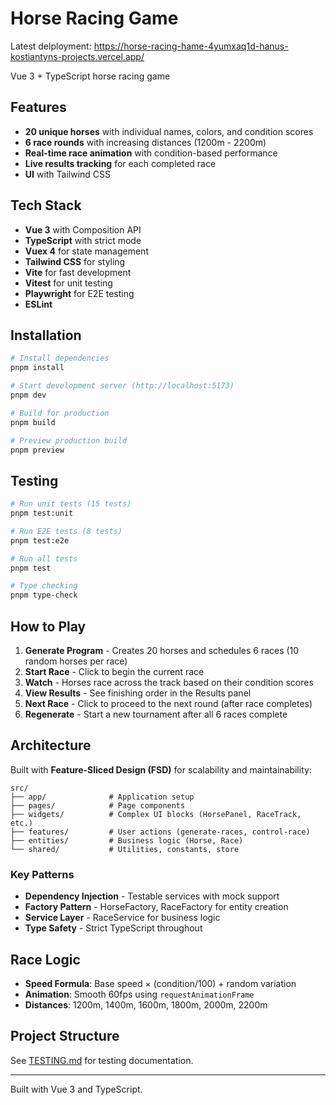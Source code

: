 # Horse Racing Game

Latest delployment: https://horse-racing-hame-4yumxaq1d-hanus-kostiantyns-projects.vercel.app/

Vue 3 + TypeScript horse racing game

## Features

- **20 unique horses** with individual names, colors, and condition scores
- **6 race rounds** with increasing distances (1200m - 2200m)
- **Real-time race animation** with condition-based performance
- **Live results tracking** for each completed race
- **UI** with Tailwind CSS

## Tech Stack

- **Vue 3** with Composition API
- **TypeScript** with strict mode
- **Vuex 4** for state management
- **Tailwind CSS** for styling
- **Vite** for fast development
- **Vitest** for unit testing
- **Playwright** for E2E testing
- **ESLint**

## Installation

```bash
# Install dependencies
pnpm install

# Start development server (http://localhost:5173)
pnpm dev

# Build for production
pnpm build

# Preview production build
pnpm preview
```

## Testing

```bash
# Run unit tests (15 tests)
pnpm test:unit

# Run E2E tests (8 tests)
pnpm test:e2e

# Run all tests
pnpm test

# Type checking
pnpm type-check

```

## How to Play

1. **Generate Program** - Creates 20 horses and schedules 6 races (10 random horses per race)
2. **Start Race** - Click to begin the current race
3. **Watch** - Horses race across the track based on their condition scores
4. **View Results** - See finishing order in the Results panel
5. **Next Race** - Click to proceed to the next round (after race completes)
6. **Regenerate** - Start a new tournament after all 6 races complete

## Architecture

Built with **Feature-Sliced Design (FSD)** for scalability and maintainability:

```
src/
├── app/              # Application setup
├── pages/            # Page components
├── widgets/          # Complex UI blocks (HorsePanel, RaceTrack, etc.)
├── features/         # User actions (generate-races, control-race)
├── entities/         # Business logic (Horse, Race)
└── shared/           # Utilities, constants, store
```

### Key Patterns

- **Dependency Injection** - Testable services with mock support
- **Factory Pattern** - HorseFactory, RaceFactory for entity creation
- **Service Layer** - RaceService for business logic
- **Type Safety** - Strict TypeScript throughout

## Race Logic

- **Speed Formula**: Base speed × (condition/100) + random variation
- **Animation**: Smooth 60fps using `requestAnimationFrame`
- **Distances**: 1200m, 1400m, 1600m, 1800m, 2000m, 2200m

## Project Structure

See [TESTING.md](./TESTING.md) for testing documentation.

---

Built with Vue 3 and TypeScript.
